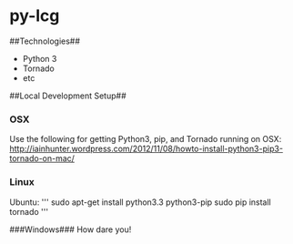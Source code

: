 py-lcg
======

##Technologies##
* Python 3
* Tornado
* etc

##Local Development Setup##

### OSX ###
Use the following for getting Python3, pip, and Tornado running on OSX: http://iainhunter.wordpress.com/2012/11/08/howto-install-python3-pip3-tornado-on-mac/

### Linux ###
Ubuntu: 
'''
    sudo apt-get install python3.3 python3-pip
    sudo pip install tornado
'''

###Windows###
How dare you!


